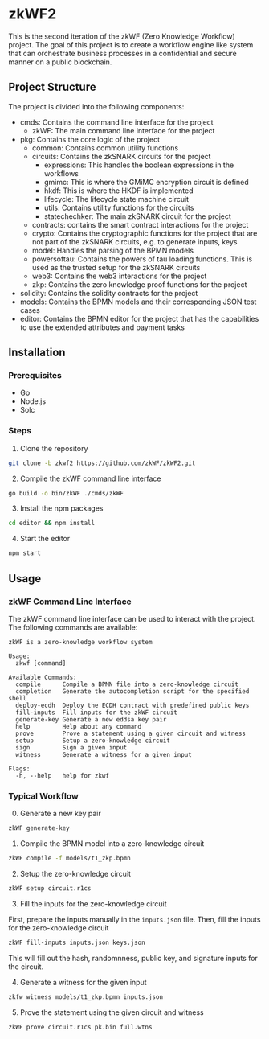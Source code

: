 # zkWF2

This is the second iteration of the zkWF (Zero Knowledge Workflow) project. The goal of this project is to create a workflow engine like system that can orchestrate business processes in a confidential and secure manner on a public blockchain. 

## Project Structure

The project is divided into the following components:
- cmds: Contains the command line interface for the project
   - zkWF: The main command line interface for the project
- pkg: Contains the core logic of the project
   - common: Contains common utility functions
   - circuits: Contains the zkSNARK circuits for the project
      - expressions: This handles the boolean expressions in the workflows
      - gmimc: This is where the GMiMC encryption circuit is defined
      - hkdf: This is where the HKDF is implemented
      - lifecycle: The lifecycle state machine circuit
      - utils: Contains utility functions for the circuits
      - statechechker: The main zkSNARK circuit for the project
  - contracts: contains the smart contract interactions for the project
  - crypto: Contains the cryptographic functions for the project that are not part of the zkSNARK circuits, e.g. to generate inputs, keys
  - model: Handles the parsing of the BPMN models
  - powersoftau: Contains the powers of tau loading functions. This is used as the trusted setup for the zkSNARK circuits
  - web3: Contains the web3 interactions for the project
  - zkp: Contains the zero knowledge proof functions for the project
- solidity: Contains the solidity contracts for the project
- models: Contains the BPMN models and their corresponding JSON test cases
- editor: Contains the BPMN editor for the project that has the capabilities to use the extended attributes and payment tasks

## Installation

### Prerequisites

- Go
- Node.js
- Solc

### Steps

1. Clone the repository

```bash
git clone -b zkwf2 https://github.com/zkWF/zkWF2.git
```

2. Compile the zkWF command line interface

```bash
go build -o bin/zkWF ./cmds/zkWF
```

3. Install the npm packages

```bash
cd editor && npm install
```

4. Start the editor

```bash
npm start
```

## Usage

### zkWF Command Line Interface

The zkWF command line interface can be used to interact with the project. The following commands are available:

```
zkWF is a zero-knowledge workflow system

Usage:
  zkwf [command]

Available Commands:
  compile      Compile a BPMN file into a zero-knowledge circuit
  completion   Generate the autocompletion script for the specified shell
  deploy-ecdh  Deploy the ECDH contract with predefined public keys
  fill-inputs  Fill inputs for the zkWF circuit
  generate-key Generate a new eddsa key pair
  help         Help about any command
  prove        Prove a statement using a given circuit and witness
  setup        Setup a zero-knowledge circuit
  sign         Sign a given input
  witness      Generate a witness for a given input

Flags:
  -h, --help   help for zkwf
```

### Typical Workflow

0. Generate a new key pair

```bash
zkWF generate-key
```

1. Compile the BPMN model into a zero-knowledge circuit

```bash
zkWF compile -f models/t1_zkp.bpmn
```

2. Setup the zero-knowledge circuit

```bash
zkWF setup circuit.r1cs
```

3. Fill the inputs for the zero-knowledge circuit

First, prepare the inputs manually in the `inputs.json` file. Then, fill the inputs for the zero-knowledge circuit

```bash
zkWF fill-inputs inputs.json keys.json
```

This will fill out the hash, randomnness, public key, and signature inputs for the circuit.

4. Generate a witness for the given input

```bash
zkfw witness models/t1_zkp.bpmn inputs.json
```

5. Prove the statement using the given circuit and witness

```bash
zkWF prove circuit.r1cs pk.bin full.wtns
```